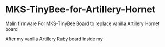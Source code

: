 # MKS-TinyBee-for-Artillery-Hornet
Malin firmware For MKS-TinyBee Board to replace vanilla Artillery Hornet board

After my vanilla Artillery Ruby board inside my 
